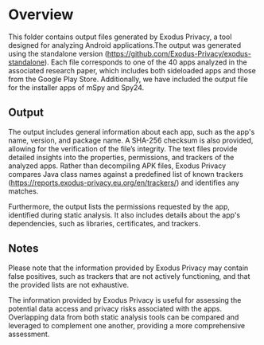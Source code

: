 # Overview

This folder contains output files generated by Exodus Privacy, a tool designed for analyzing Android applications.The output was generated using the standalone version (https://github.com/Exodus-Privacy/exodus-standalone). Each file corresponds to one of the 40 apps analyzed in the associated research paper, which includes both sideloaded apps and those from the Google Play Store. Additionally, we have included the output file for the installer apps of mSpy and Spy24.

## Output

The output includes general information about each app, such as the app's name, version, and package name. A SHA-256 checksum is also provided, allowing for the verification of the file’s integrity.
The text files provide detailed insights into the properties, permissions, and trackers of the analyzed apps. Rather than decompiling APK files, Exodus Privacy compares Java class names against a predefined list of known trackers (https://reports.exodus-privacy.eu.org/en/trackers/) and identifies any matches. 

Furthermore, the output lists the permissions requested by the app, identified during static analysis. It also includes details about the app's dependencies, such as libraries, certificates, and trackers.

## Notes

Please note that the information provided by Exodus Privacy may contain false positives, such as trackers that are not actively functioning, and that the provided lists are not exhaustive. 

The information provided by Exodus Privacy is useful for assessing the potential data access and privacy risks associated with the apps. Overlapping data from both static analysis tools can be compared and leveraged to complement one another, providing a more comprehensive assessment.
